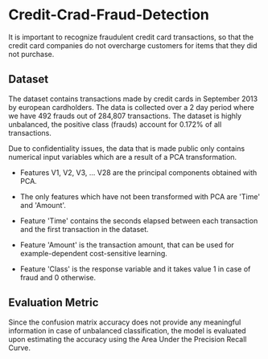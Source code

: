 # Credit-Crad-Fraud-Detection

It is important to recognize fraudulent credit card transactions, so that the credit card companies do not overcharge customers for items that they did not purchase.

## Dataset

The dataset contains transactions made by credit cards in September 2013 by european cardholders. The data is collected over a 2 day period where we have 492 frauds out of 284,807 transactions. The dataset is highly unbalanced, the positive class (frauds) account for 0.172% of all transactions.

Due to confidentiality issues, the data that is made public only contains numerical input variables which are a result of a PCA transformation.

- Features V1, V2, V3, ... V28 are the principal components obtained with PCA.

- The only features which have not been transformed with PCA are 'Time' and 'Amount'. 

- Feature 'Time' contains the seconds elapsed between each transaction and the first transaction in the dataset. 

- Feature 'Amount' is the transaction amount, that can be used for example-dependent cost-sensitive learning. 

- Feature 'Class' is the response variable and it takes value 1 in case of fraud and 0 otherwise.

## Evaluation Metric

Since the confusion matrix accuracy does not provide any meaningful information in case of unbalanced classification, the model is evaluated upon estimating the accuracy using the Area Under the Precision Recall Curve.


